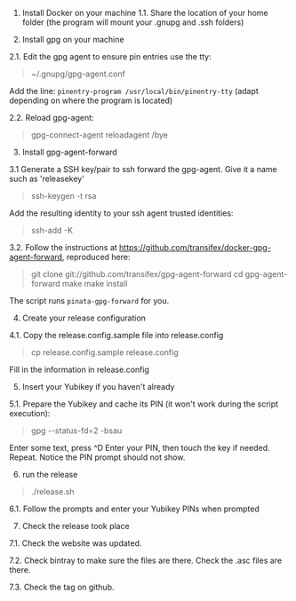 1. Install Docker on your machine
1.1. Share the location of your home folder (the program will mount your .gnupg and .ssh folders)

2. Install gpg on your machine

2.1. Edit the gpg agent to ensure pin entries use the tty:
> ~/.gnupg/gpg-agent.conf

Add the line: `pinentry-program /usr/local/bin/pinentry-tty` (adapt depending on where the program is located)

2.2. Reload gpg-agent:

> gpg-connect-agent reloadagent /bye

3. Install gpg-agent-forward

3.1 Generate a SSH key/pair to ssh forward the gpg-agent. Give it a name such as 'releasekey'

> ssh-keygen -t rsa

Add the resulting identity to your ssh agent trusted identities:

> ssh-add -K <private key>

3.2. Follow the instructions at https://github.com/transifex/docker-gpg-agent-forward, reproduced here:

> git clone git://github.com/transifex/gpg-agent-forward
> cd gpg-agent-forward
> make
> make install

The script runs `pinata-gpg-forward` for you.

4. Create your release configuration

4.1. Copy the release.config.sample file into release.config

> cp release.config.sample release.config

Fill in the information in release.config

5. Insert your Yubikey if you haven't already

5.1. Prepare the Yubikey and cache its PIN (it won't work during the script execution):

> gpg --status-fd=2 -bsau <YOUR KEY ID>

Enter some text, press ^D
Enter your PIN, then touch the key if needed.
Repeat. Notice the PIN prompt should not show.

6. run the release

> ./release.sh

6.1. Follow the prompts and enter your Yubikey PINs when prompted

7. Check the release took place

7.1. Check the website was updated.

7.2. Check bintray to make sure the files are there. Check the .asc files are there.

7.3. Check the tag on github.